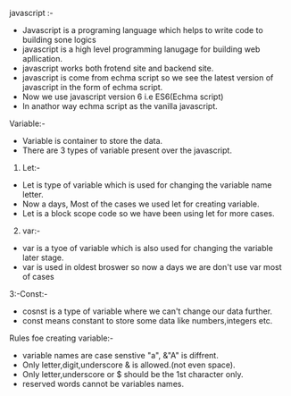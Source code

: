 javascript :- 

- Javascript is a programing language which helps to write code to building sone logics
- javascript is a high level programming lanugage for building web apllication.
- javascript works both frotend site and backend site.
- javascript is come from echma script so we see the latest version of javascript in the form of echma script.
- Now we use javascript version 6 i.e ES6(Echma script)
- In anathor way echma script as the vanilla javascript.

Variable:- 
- Variable is container to store the data.
- There are 3 types of variable present over the javascript.
1. Let:-
 - Let is type of variable which is used for changing the variable name letter.
 - Now a days, Most of the cases we used let for creating variable.
 - Let is a block scope code so we have been using let for more cases.

 2. var:-
  - var is a tyoe of variable which is also used for changing the variable later stage.
  - var is used in oldest broswer so now a days we are don't use var most of cases

  3:-Const:-
   - cosnst is a type of variable where we can't change our data further.
   - const means constant to store some data like numbers,integers etc.

 Rules foe creating variable:-
  - variable names are case senstive "a", &"A" is diffrent.
  - Only letter,digit,underscore & is allowed.(not even space).
  - Only letter,underscore or $ should be the 1st character only.
  - reserved words cannot be variables names.
  